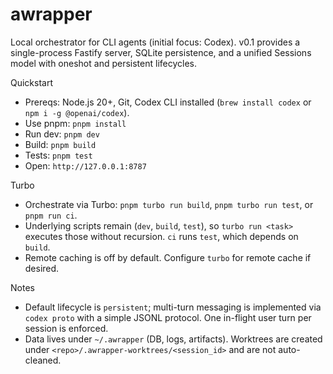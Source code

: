 # awrapper

Local orchestrator for CLI agents (initial focus: Codex). v0.1 provides a single-process Fastify server, SQLite persistence, and a unified Sessions model with oneshot and persistent lifecycles.

Quickstart

- Prereqs: Node.js 20+, Git, Codex CLI installed (`brew install codex` or `npm i -g @openai/codex`).
- Use pnpm: `pnpm install`
- Run dev: `pnpm dev`
- Build: `pnpm build`
- Tests: `pnpm test`
- Open: `http://127.0.0.1:8787`

Turbo

- Orchestrate via Turbo: `pnpm turbo run build`, `pnpm turbo run test`, or `pnpm run ci`.
- Underlying scripts remain (`dev`, `build`, `test`), so `turbo run <task>` executes those without recursion. `ci` runs `test`, which depends on `build`.
- Remote caching is off by default. Configure `turbo` for remote cache if desired.

Notes

- Default lifecycle is `persistent`; multi-turn messaging is implemented via `codex proto` with a simple JSONL protocol. One in-flight user turn per session is enforced.
- Data lives under `~/.awrapper` (DB, logs, artifacts). Worktrees are created under `<repo>/.awrapper-worktrees/<session_id>` and are not auto-cleaned.